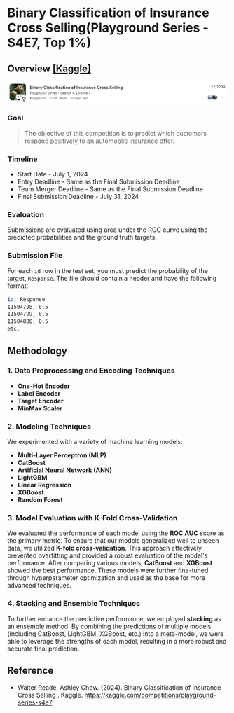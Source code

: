 
# Binary Classification of Insurance Cross Selling(Playground Series - S4E7, Top 1%)

## Overview [[Kaggle]](https://www.kaggle.com/competitions/playground-series-s4e7/overview)

![Kaggle](Kaggle.PNG)

### Goal
> The objective of this competition is to predict which customers respond positively to an automobile insurance offer.



### Timeline
- Start Date - July 1, 2024
- Entry Deadline - Same as the Final Submission Deadline
- Team Merger Deadline - Same as the Final Submission Deadline
- Final Submission Deadline - July 31, 2024

### Evaluation
Submissions are evaluated using area under the ROC curve using the predicted probabilities and the ground truth targets.

### Submission File
For each `id` row in the test set, you must predict the probability of the target, `Response`. The file should contain a header and have the following format:

```bash
id, Response
11504798, 0.5
11504799, 0.5
11504800, 0.5
etc.
```

## Methodology

### 1. Data Preprocessing and Encoding Techniques

- **One-Hot Encoder**
- **Label Encoder**
- **Target Encoder**
- **MinMax Scaler**

### 2. Modeling Techniques

We experimented with a variety of machine learning models:

- **Multi-Layer Perceptron (MLP)**
- **CatBoost**
- **Artificial Neural Network (ANN)**
- **LightGBM**
- **Linear Regression**
- **XGBoost**
- **Random Forest**



### 3. Model Evaluation with K-Fold Cross-Validation
We evaluated the performance of each model using the **ROC AUC** score as the primary metric. To ensure that our models generalized well to unseen data, we utilized **K-fold cross-validation**. This approach effectively prevented overfitting and provided a robust evaluation of the model's performance. After comparing various models, **CatBoost** and **XGBoost** showed the best performance. These models were further fine-tuned through hyperparameter optimization and used as the base for more advanced techniques.

### 4. Stacking and Ensemble Techniques
To further enhance the predictive performance, we employed **stacking** as an ensemble method. By combining the predictions of multiple models (including CatBoost, LightGBM, XGBoost, etc.) into a meta-model, we were able to leverage the strengths of each model, resulting in a more robust and accurate final prediction.

## Reference
- Walter Reade, Ashley Chow. (2024). Binary Classification of Insurance Cross Selling . Kaggle. https://kaggle.com/competitions/playground-series-s4e7
